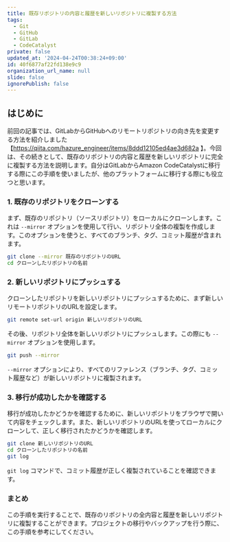```yaml
---
title: 既存リポジトリの内容と履歴を新しいリポジトリに複製する方法
tags:
  - Git
  - GitHub
  - GitLab
  - CodeCatalyst
private: false
updated_at: '2024-04-24T00:38:24+09:00'
id: 40f6877af22fd138e9c9
organization_url_name: null
slide: false
ignorePublish: false
---
```

## はじめに

前回の記事では、GitLabからGitHubへのリモートリポジトリの向き先を変更する方法を紹介しました【https://qiita.com/hazure_engineer/items/8ddd12105ed4ae3d682a 】。今回は、その続きとして、既存のリポジトリの内容と履歴を新しいリポジトリに完全に複製する方法を説明します。自分はGitLabからAmazon CodeCatalystに移行する際にこの手順を使いましたが、他のプラットフォームに移行する際にも役立つと思います。

### 1. 既存のリポジトリをクローンする
まず、既存のリポジトリ（ソースリポジトリ）をローカルにクローンします。これは `--mirror` オプションを使用して行い、リポジトリ全体の複製を作成します。このオプションを使うと、すべてのブランチ、タグ、コミット履歴が含まれます。

```sh
git clone --mirror 既存のリポジトリのURL
cd クローンしたリポジトリの名前
```

### 2. 新しいリポジトリにプッシュする
クローンしたリポジトリを新しいリポジトリにプッシュするために、まず新しいリモートリポジトリのURLを設定します。

```sh
git remote set-url origin 新しいリポジトリのURL
```

その後、リポジトリ全体を新しいリポジトリにプッシュします。この際にも `--mirror` オプションを使用します。

```sh
git push --mirror
```

`--mirror` オプションにより、すべてのリファレンス（ブランチ、タグ、コミット履歴など）が新しいリポジトリに複製されます。

### 3. 移行が成功したかを確認する
移行が成功したかどうかを確認するために、新しいリポジトリをブラウザで開いて内容をチェックします。また、新しいリポジトリのURLを使ってローカルにクローンして、正しく移行されたかどうかを確認します。

```sh
git clone 新しいリポジトリのURL
cd クローンしたリポジトリの名前
git log
```

`git log` コマンドで、コミット履歴が正しく複製されていることを確認できます。

### まとめ
この手順を実行することで、既存のリポジトリの全内容と履歴を新しいリポジトリに複製することができます。プロジェクトの移行やバックアップを行う際に、この手順を参考にしてください。

